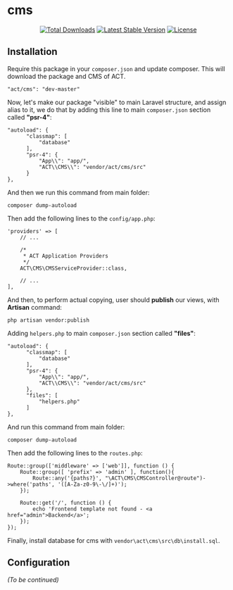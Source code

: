 # cms

<p align="center">
<a href="https://packagist.org/packages/actcmsvn/cms"><img src="https://img.shields.io/packagist/dt/actcmsvn/cms" alt="Total Downloads"></a>
<a href="https://packagist.org/packages/actcmsvn/cms"><img src="https://img.shields.io/packagist/v/actcmsvn/cms" alt="Latest Stable Version"></a>
<a href="https://packagist.org/packages/actcmsvn/cms"><img src="https://img.shields.io/packagist/l/actcmsvn/cms" alt="License"></a>
</p>

## Installation
Require this package in your `composer.json` and update composer. This will download the package and CMS of ACT.
```
"act/cms": "dev-master"
```
Now, let's make our package "visible" to main Laravel structure, and assign alias to it, we do that by adding this line to main `composer.json` section called **"psr-4"**:
```
"autoload": {
      "classmap": [
          "database"
      ],
      "psr-4": {
          "App\\": "app/",
          "ACT\\CMS\\": "vendor/act/cms/src"
      }
},
````
And then we run this command from main folder:
```
composer dump-autoload
```
Then add the following lines to the `config/app.php`:
```
'providers' => [
    // ...

    /*
     * ACT Application Providers
     */
    ACT\CMS\CMSServiceProvider::class,

    // ...
],
```
And then, to perform actual copying, user should **publish** our views, with **Artisan** command:
```
php artisan vendor:publish
```
Adding `helpers.php` to main `composer.json` section called **"files"**:
```
"autoload": {
      "classmap": [
          "database"
      ],
      "psr-4": {
          "App\\": "app/",
          "ACT\\CMS\\": "vendor/act/cms/src"
      },
      "files": [
  		  "helpers.php"
  	  ]
},
````
And run this command from main folder:
```
composer dump-autoload
```
Then add the following lines to the `routes.php`:
```
Route::group(['middleware' => ['web']], function () {
    Route::group([ 'prefix' => 'admin' ], function(){
        Route::any('{paths?}', "\ACT\CMS\CMSController@route")->where('paths', '([A-Za-z0-9\-\/]+)');
    });

    Route::get('/', function () {
        echo 'Frontend template not found - <a href="admin">Backend</a>';
    });
});
```
Finally, install database for cms with `vendor\act\cms\src\db\install.sql`.

## Configuration
*(To be continued)*

